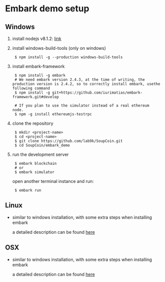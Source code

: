 # Embark demo setup

## Windows

1. install nodejs v8.1.2: [link](https://nodejs.org/en/)

1. install windows-build-tools (only on windows)

        $ npm install -g --production windows-build-tools

1. install embark-framework

        $ npm install -g embark
        # We need embark version 2.4.3, at the time of writing, the production version is 2.4.2, so to correctly install embark, usethe following command
        $ npm install -g git+https://github.com/iurimatias/embark-framework.git#develop

        # If you plan to use the simulator instead of a real ethereum node.
        $ npm -g install ethereumjs-testrpc

1. clone the repository

        $ mkdir <project-name>
        $ cd <project-name>
        $ git clone https://github.com/lab9k/SoupCoin.git
        $ cd SoupCoin/embark_demo

1. run the development server

        $ embark blockchain
        # or
        $ embark simulator
    open another terminal instance and run:

        $ embark run

## Linux

* similar to windows installation, with some extra steps when installing embark

    a detailed description can be found [here](https://github.com/iurimatias/embark-framework/wiki/Install-on-Linux)

## OSX

* similar to windows installation, with some extra steps when installing embark

    a detailed description can be found [here](https://github.com/iurimatias/embark-framework/wiki/Install-on-OSX)
